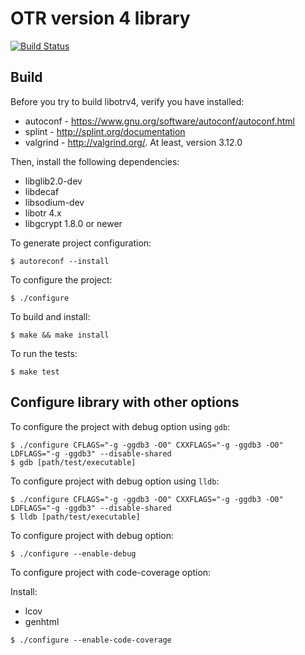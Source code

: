 # OTR version 4 library

[![Build Status](https://travis-ci.org/otrv4/libotrv4.svg?branch=master)](https://travis-ci.org/otrv4/libotrv4)


## Build
Before you try to build libotrv4, verify you have installed:
* autoconf - https://www.gnu.org/software/autoconf/autoconf.html
* splint - http://splint.org/documentation
* valgrind - http://valgrind.org/. At least, version 3.12.0

Then, install the following dependencies:
* libglib2.0-dev
* libdecaf
* libsodium-dev
* libotr 4.x
* libgcrypt 1.8.0 or newer

To generate project configuration:
```
$ autoreconf --install
```

To configure the project:
```
$ ./configure
```

To build and install:
```
$ make && make install
```

To run the tests:
```
$ make test
```

## Configure library with other options

To configure the project with debug option using `gdb`:
```
$ ./configure CFLAGS="-g -ggdb3 -O0" CXXFLAGS="-g -ggdb3 -O0" LDFLAGS="-g -ggdb3" --disable-shared
$ gdb [path/test/executable]
```

To configure project with debug option using `lldb`:
```
$ ./configure CFLAGS="-g -ggdb3 -O0" CXXFLAGS="-g -ggdb3 -O0" LDFLAGS="-g -ggdb3" --disable-shared
$ lldb [path/test/executable]
```

To configure project with debug option:
```
$ ./configure --enable-debug
```

To configure project with code-coverage option:

Install:
* lcov
* genhtml

```
$ ./configure --enable-code-coverage
```
